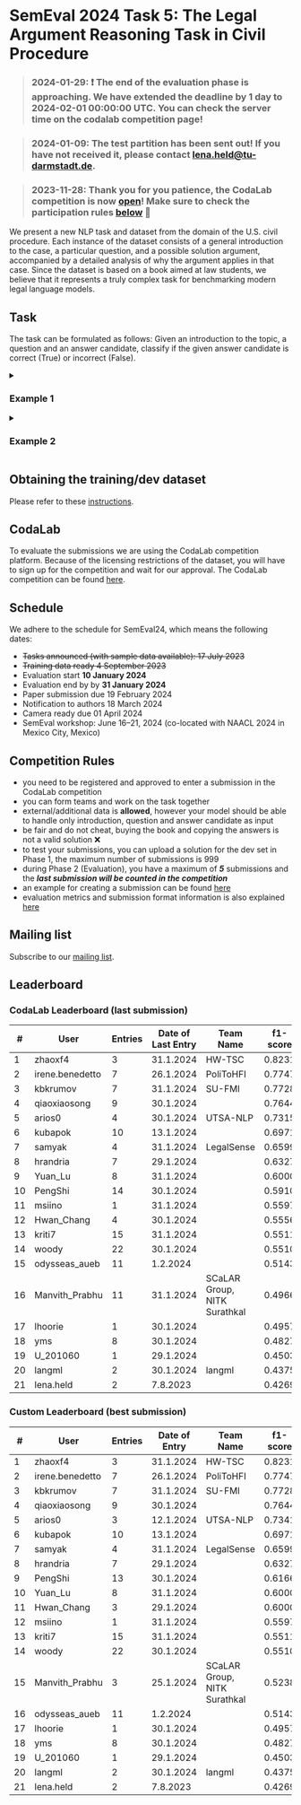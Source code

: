 # SemEval 2024 Task 5: The Legal Argument Reasoning Task in Civil Procedure
> ### 2024-01-29: ❗ The end of the evaluation phase is approaching. We have extended the deadline by 1 day to 2024-02-01 00:00:00 UTC. You can check the server time on the codalab competition page!
>

> ### 2024-01-09: The test partition has been sent out! If you have not received it, please contact [lena.held@tu-darmstadt.de](mailto:lena.held@tu-darmstadt.de).
>

> ### 2023-11-28: Thank you for you patience, the CodaLab competition is now [open](https://codalab.lisn.upsaclay.fr/competitions/14817)! Make sure to check the participation rules [below](#competition-rules) 🎉
>

We present a new NLP task and dataset from the domain of the U.S. civil procedure. Each instance of the dataset consists of a general introduction to the case, a particular question, and a possible solution argument, accompanied by a detailed analysis of why the argument applies in that case. Since the dataset is based on a book aimed at law students, we believe that it represents a truly complex task for benchmarking modern legal language models.

## Task
        
The task can be formulated as follows: Given an introduction to the topic, a question and an answer candidate, classify if the given answer candidate is correct (True) or incorrect (False).

<details>
        <summary><h3>Example 1</h3></summary>

<h4>Introduction</h4> My students always get confused about the relationship between removal to federal court and personal jurisdiction. Suppose that a defendant is sued in Arizona and believes that she is not subject to personal jurisdiction there. Naturally, she should object to personal jurisdiction. [...] But generally the scope of personal jurisdiction in the federal court will be the same as that of the state court, because the Federal Rules require the federal court in most cases to conform to state limits on personal jurisdiction. Fed. R. Civ. P. 4(k)(1)(A). I’ve stumped a multitude of students on this point. Consider the following two cases to clarify the point.

<h4>Question</h4> 7. A switch in time. Yasuda, from Oregon, sues Boyle, from Idaho, on a state law unfair competition claim, seeking \$250,000 in damages. He sues in state court in Oregon. Ten days later (before an answer is due in state court), Boyle files a notice of removal in federal court. Five days after removing, Boyle answers the complaint, including in her answer an objection to personal jurisdiction. Boyle’s objection to personal jurisdiction is

<h4>Answer Candidate</h4> not waived by removal, but will be denied because the federal courts have power to exercise broader personal jurisdiction than the state courts.

<h4>Label</h4> 0

</details>
<details>
  <summary><h3>Example 2</h3></summary>

<h4>Introduction</h4> My students always get confused about the relationship between removal to federal court and personal jurisdiction. Suppose that a defendant is sued in Arizona and believes that she is not subject to personal jurisdiction there. Naturally, she should object to personal jurisdiction. [...] But generally the scope of personal jurisdiction in the federal court will be the same as that of the state court, because the Federal Rules require the federal court in most cases to conform to state limits on personal jurisdiction. Fed. R. Civ. P. 4(k)(1)(A). I’ve stumped a multitude of students on this point. Consider the following two cases to clarify the point.

<h4>Question</h4> 7. A switch in time. Yasuda, from Oregon, sues Boyle, from Idaho, on a state law unfair competition claim, seeking \$250,000 in damages. He sues in state court in Oregon. Ten days later (before an answer is due in state court), Boyle files a notice of removal in federal court. Five days after removing, Boyle answers the complaint, including in her answer an objection to personal jurisdiction. Boyle’s objection to personal jurisdiction is

<h4>Answer Candidate</h4> not waived by removal. The court should dismiss if there is no personal jurisdiction over Boyle in Oregon, even though the case was properly removed.

<h4>Label</h4> 1

</details>

## Obtaining the training/dev dataset

Please refer to these [instructions](https://github.com/trusthlt/legal-argument-reasoning-task#obtaining-the-dataset).

## CodaLab

To evaluate the submissions we are using the CodaLab competition platform. Because of the licensing restrictions of the dataset, you will have to sign up for the competition and wait for our approval. 
The CodaLab competition can be found [here](https://codalab.lisn.upsaclay.fr/competitions/14817).

## Schedule
We adhere to the schedule for SemEval24, which means the following dates:

* ~~Tasks announced (with sample data available): 17 July 2023~~
* ~~Training data ready 4 September 2023~~
* Evaluation start **10 January 2024**
* Evaluation end by by **31 January 2024**
* Paper submission due 19 February 2024
* Notification to authors 18 March 2024
* Camera ready due 01 April 2024
* SemEval workshop: June 16–21, 2024 (co-located with NAACL 2024 in Mexico City, Mexico)

## Competition Rules
- you need to be registered and approved to enter a submission in the CodaLab competition
- you can form teams and work on the task together
- external/additional data is **allowed**, however your model should be able to handle only introduction, question and answer candidate as input
- be fair and do not cheat, buying the book and copying the answers is not a valid solution ❌
- to test your submissions, you can upload a solution for the dev set in Phase 1, the maximum number of submissions is 999
- during Phase 2 (Evaluation), you have a maximum of ***5*** submissions and the ***last submission will be counted in the competition***
- an example for creating a submission can be found [here](https://codalab.lisn.upsaclay.fr/competitions/14817#participate-get_starting_kit)
- evaluation metrics and submission format information is also explained [here](https://codalab.lisn.upsaclay.fr/competitions/14817#learn_the_details-evaluation)

## Mailing list

Subscribe to our [mailing list](https://lists.ukp.informatik.tu-darmstadt.de/wws/subscribe/semeval24-legal-reasoning).

## Leaderboard
### CodaLab Leaderboard (last submission)
<table>
    <thead>
        <tr>
            <th>#</th>
            <th>User</th>
            <th>Entries</th>
            <th>Date of Last Entry</th>
            <th>Team Name</th>
            <th>f1-score</th>
            <th>accuracy</th>
        </tr>
    </thead>
    <tbody>
        <tr>
            <td>1</td>
            <td>zhaoxf4</td>
            <td>3</td>
            <td>31.1.2024</td>
            <td>HW-TSC</td>
            <td>0.8231</td>
            <td>0.8673</td>
        </tr>
        <tr>
            <td>2</td>
            <td>irene.benedetto</td>
            <td>7</td>
            <td>26.1.2024</td>
            <td>PoliToHFI</td>
            <td>0.7747</td>
            <td>0.8265</td>
        </tr>
        <tr>
            <td>3</td>
            <td>kbkrumov</td>
            <td>7</td>
            <td>31.1.2024</td>
            <td>SU-FMI</td>
            <td>0.7728</td>
            <td>0.8367</td>
        </tr>
        <tr>
            <td>4</td>
            <td>qiaoxiaosong</td>
            <td>9</td>
            <td>30.1.2024</td>
            <td></td>
            <td>0.7644</td>
            <td>0.8163</td>
        </tr>
        <tr>
            <td>5</td>
            <td>arios0</td>
            <td>4</td>
            <td>30.1.2024</td>
            <td>UTSA-NLP</td>
            <td>0.7315</td>
            <td>0.7959</td>
        </tr>
        <tr>
            <td>6</td>
            <td>kubapok</td>
            <td>10</td>
            <td>13.1.2024</td>
            <td></td>
            <td>0.6971</td>
            <td>0.7857</td>
        </tr>
        <tr>
            <td>7</td>
            <td>samyak</td>
            <td>4</td>
            <td>31.1.2024</td>
            <td>LegalSense</td>
            <td>0.6599</td>
            <td>0.7449</td>
        </tr>
        <tr>
            <td>8</td>
            <td>hrandria</td>
            <td>7</td>
            <td>29.1.2024</td>
            <td></td>
            <td>0.6327</td>
            <td>0.6939</td>
        </tr>
        <tr>
            <td>9</td>
            <td>Yuan_Lu</td>
            <td>8</td>
            <td>31.1.2024</td>
            <td></td>
            <td>0.6000</td>
            <td>0.6327</td>
        </tr>
        <tr>
            <td>10</td>
            <td>PengShi</td>
            <td>14</td>
            <td>30.1.2024</td>
            <td></td>
            <td>0.5910</td>
            <td>0.6735</td>
        </tr>
        <tr>
            <td>11</td>
            <td>msiino</td>
            <td>1</td>
            <td>31.1.2024</td>
            <td></td>
            <td>0.5597</td>
            <td>0.5714</td>
        </tr>
        <tr>
            <td>12</td>
            <td>Hwan_Chang</td>
            <td>4</td>
            <td>30.1.2024</td>
            <td></td>
            <td>0.5556</td>
            <td>0.5918</td>
        </tr>
        <tr>
            <td>13</td>
            <td>kriti7</td>
            <td>15</td>
            <td>31.1.2024</td>
            <td></td>
            <td>0.5511</td>
            <td>0.6020</td>
        </tr>
        <tr>
            <td>14</td>
            <td>woody</td>
            <td>22</td>
            <td>30.1.2024</td>
            <td></td>
            <td>0.5510</td>
            <td>0.6633</td>
        </tr>
        <tr>
            <td>15</td>
            <td>odysseas_aueb</td>
            <td>11</td>
            <td>1.2.2024</td>
            <td></td>
            <td>0.5143</td>
            <td>0.6122</td>
        </tr>
        <tr>
            <td>16</td>
            <td>Manvith_Prabhu</td>
            <td>11</td>
            <td>31.1.2024</td>
            <td>SCaLAR Group, NITK Surathkal</td>
            <td>0.4966</td>
            <td>0.6224</td>
        </tr>
        <tr>
            <td>17</td>
            <td>lhoorie</td>
            <td>1</td>
            <td>30.1.2024</td>
            <td></td>
            <td>0.4957</td>
            <td>0.5000</td>
        </tr>
        <tr>
            <td>18</td>
            <td>yms</td>
            <td>8</td>
            <td>30.1.2024</td>
            <td></td>
            <td>0.4827</td>
            <td>0.7245</td>
        </tr>
        <tr>
            <td>19</td>
            <td>U_201060</td>
            <td>1</td>
            <td>29.1.2024</td>
            <td></td>
            <td>0.4503</td>
            <td>0.6633</td>
        </tr>
        <tr>
            <td>20</td>
            <td>langml</td>
            <td>2</td>
            <td>30.1.2024</td>
            <td>langml</td>
            <td>0.4375</td>
            <td>0.4490</td>
        </tr>
        <tr>
            <td>21</td>
            <td>lena.held</td>
            <td>2</td>
            <td>7.8.2023</td>
            <td></td>
            <td>0.4269</td>
            <td>0.7449</td>
        </tr>
    </tbody>
</table>

### Custom Leaderboard (best submission)

<table>
    <thead>
        <tr>
            <th>#</th>
            <th>User</th>
            <th>Entries</th>
            <th>Date of Entry</th>
            <th>Team Name</th>
            <th>f1-score</th>
            <th>accuracy</th>
        </tr>
    </thead>
    <tbody>
        <tr>
            <td>1</td>
            <td>zhaoxf4</td>
            <td>3</td>
            <td>31.1.2024</td>
            <td>HW-TSC</td>
            <td>0.8231</td>
            <td>0.8673</td>
        </tr>
        <tr>
            <td>2</td>
            <td>irene.benedetto</td>
            <td>7</td>
            <td>26.1.2024</td>
            <td>PoliToHFI</td>
            <td>0.7747</td>
            <td>0.8265</td>
        </tr>
        <tr>
            <td>3</td>
            <td>kbkrumov</td>
            <td>7</td>
            <td>31.1.2024</td>
            <td>SU-FMI</td>
            <td>0.7728</td>
            <td>0.8367</td>
        </tr>
        <tr>
            <td>4</td>
            <td>qiaoxiaosong</td>
            <td>9</td>
            <td>30.1.2024</td>
            <td></td>
            <td>0.7644</td>
            <td>0.8163</td>
        </tr>
        <tr>
            <td>5</td>
            <td>arios0</td>
            <td>3</td>
            <td>12.1.2024</td>
            <td>UTSA-NLP</td>
            <td>0.7341</td>
            <td>0.8061</td>
        </tr>
        <tr>
            <td>6</td>
            <td>kubapok</td>
            <td>10</td>
            <td>13.1.2024</td>
            <td></td>
            <td>0.6971</td>
            <td>0.7857</td>
        </tr>
        <tr>
            <td>7</td>
            <td>samyak</td>
            <td>4</td>
            <td>31.1.2024</td>
            <td>LegalSense</td>
            <td>0.6599</td>
            <td>0.7449</td>
        </tr>
        <tr>
            <td>8</td>
            <td>hrandria</td>
            <td>7</td>
            <td>29.1.2024</td>
            <td></td>
            <td>0.6327</td>
            <td>0.6939</td>
        </tr>
        <tr>
            <td>9</td>
            <td>PengShi</td>
            <td>13</td>
            <td>30.1.2024</td>
            <td></td>
            <td>0.6166</td>
            <td>0.6837</td>
        </tr>
        <tr>
            <td>10</td>
            <td>Yuan_Lu</td>
            <td>8</td>
            <td>31.1.2024</td>
            <td></td>
            <td>0.6000</td>
            <td>0.6327</td>
        </tr>
        <tr>
            <td>11</td>
            <td>Hwan_Chang</td>
            <td>3</td>
            <td>29.1.2024</td>
            <td></td>
            <td>0.6000</td>
            <td>0.6735</td>
        </tr>
        <tr>
            <td>12</td>
            <td>msiino</td>
            <td>1</td>
            <td>31.1.2024</td>
            <td></td>
            <td>0.5597</td>
            <td>0.5714</td>
        </tr>
        <tr>
            <td>13</td>
            <td>kriti7</td>
            <td>15</td>
            <td>31.1.2024</td>
            <td></td>
            <td>0.5511</td>
            <td>0.6020</td>
        </tr>
        <tr>
            <td>14</td>
            <td>woody</td>
            <td>22</td>
            <td>30.1.2024</td>
            <td></td>
            <td>0.5510</td>
            <td>0.6633</td>
        </tr>
        <tr>
            <td>15</td>
            <td>Manvith_Prabhu</td>
            <td>3</td>
            <td>25.1.2024</td>
            <td>SCaLAR Group, NITK Surathkal</td>
            <td>0.5238</td>
            <td>0.6429</td>
        </tr>
        <tr>
            <td>16</td>
            <td>odysseas_aueb</td>
            <td>11</td>
            <td>1.2.2024</td>
            <td></td>
            <td>0.5143</td>
            <td>0.6122</td>
        </tr>
        <tr>
            <td>17</td>
            <td>lhoorie</td>
            <td>1</td>
            <td>30.1.2024</td>
            <td></td>
            <td>0.4957</td>
            <td>0.5000</td>
        </tr>
        <tr>
            <td>18</td>
            <td>yms</td>
            <td>8</td>
            <td>30.1.2024</td>
            <td></td>
            <td>0.4827</td>
            <td>0.7245</td>
        </tr>
        <tr>
            <td>19</td>
            <td>U_201060</td>
            <td>1</td>
            <td>29.1.2024</td>
            <td></td>
            <td>0.4503</td>
            <td>0.6633</td>
        </tr>
        <tr>
            <td>20</td>
            <td>langml</td>
            <td>2</td>
            <td>30.1.2024</td>
            <td>langml</td>
            <td>0.4375</td>
            <td>0.4490</td>
        </tr>
        <tr>
            <td>21</td>
            <td>lena.held</td>
            <td>2</td>
            <td>7.8.2023</td>
            <td></td>
            <td>0.4269</td>
            <td>0.7449</td>
        </tr>
    </tbody>
</table>
